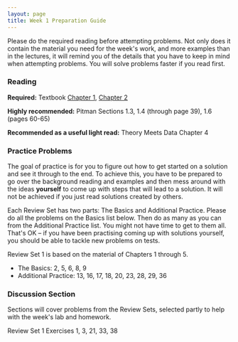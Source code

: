 ```yaml
---
layout: page
title: Week 1 Preparation Guide
---
```


Please do the required reading before attempting problems. Not only does it contain the material you need for the week's work, and more examples than in the lectures, it will remind you of the details that you have to keep in mind when attempting problems. You will solve problems faster if you read first.

### Reading ###
**Required:** Textbook [Chapter 1](http://prob140.org/textbook/chapters/Chapter_01/00_Fundamentals), [Chapter 2](http://prob140.org/textbook/chapters/Chapter_02/00_Calculating_Chances)

**Highly recommended:** Pitman Sections 1.3, 1.4 (through page 39), 1.6 (pages 60-65)

**Recommended as a useful light read:** Theory Meets Data Chapter 4

### Practice Problems ###
The goal of practice is for you to figure out how to get started on a solution and see it through to the end. To achieve this, you have to be prepared to go over the background reading and examples and then mess around with the ideas **yourself** to come up with steps that will lead to a solution. It will not be achieved if you just read solutions created by others.

Each Review Set has two parts: The Basics and Additional Practice. Please do all the problems on the Basics list below. Then do as many as you can from the Additional Practice list. You might not have time to get to them all. That's OK – if you have been practising coming up with solutions yourself, you should be able to tackle new problems on tests. 

Review Set 1 is based on the material of Chapters 1 through 5. 
- The Basics: 2, 5, 6, 8, 9
- Additional Practice: 13, 16, 17, 18, 20, 23, 28, 29, 36

### Discussion Section ###
Sections will cover problems from the Review Sets, selected partly to help with the week's lab and homework. 

Review Set 1 Exercises 1, 3, 21, 33, 38